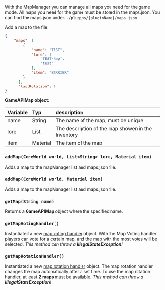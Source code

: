 With the MapManager you can manage all maps you need for the game mode.
All maps you need for the game must be stored in the maps.json. 
You can find the maps.json under. `./plugins/{pluginName}/maps.json`

Add a map to the file:
```json
{
    "maps": [
        {
            "name": "TEST",
            "lore": [ 
                "TEST-Map",
                "test"
            ],
            "item": "BARRIER"
        }
      ],
      "lastRotation": 0
}
```

**GameAPIMap object:**

| Variable      | Typ           | description                                           |
| :---          | :---          | :---                                                  |
| name          | String        | The name of the map, must be unique                   |
| lore          | List<String>  | The description of the map showen in the Inventory    |
| item          | Material      | The item of the map                                   |

### `addMap(CoreWorld world, List<String> lore, Material item)`
Adds a map to the mapManager list and maps.json file.

### `addMap(CoreWorld world, Material item)`
Adds a map to the mapManager list and maps.json file.

### `getMap(String name)`
Returns a **GameAPIMap** object where the specified name.

### `getMapVotingHandler()`
Instantiated a new [map voting handler](MapVotingHandler) object. 
With the Map Voting handler players can vote for a certain map, and the map with the most votes will be selected.
_This method can throw a **IllegalStateException**!_

### `getMapRotationHandler()`
Instantiated a new [map rotation handler](MapRotationHandler) object.
The map rotation handler changes the map automatically after a set time. 
To use the map rotation handler, at least **2 maps** must be available.
_This method can throw a **IllegalStateException**!_